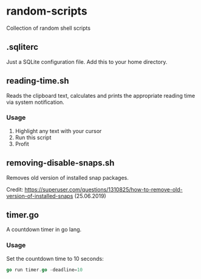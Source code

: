 # random-scripts

Collection of random shell scripts 

## .sqliterc

Just a SQLite configuration file. Add this to your home directory.

## reading-time.sh

Reads the clipboard text, calculates and prints the appropriate reading time via system notification.

### Usage

1. Highlight any text with your cursor
2. Run this script
3. Profit

## removing-disable-snaps.sh

Removes old version of installed snap packages.

Credit: https://superuser.com/questions/1310825/how-to-remove-old-version-of-installed-snaps (25.06.2019)

## timer.go

A countdown timer in go lang.

### Usage

Set the countdown time to 10 seconds:

```go
go run timer.go -deadline=10
```
